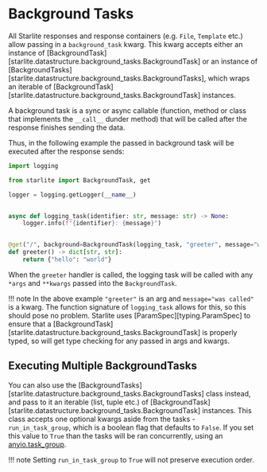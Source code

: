 # Background Tasks

All Starlite responses and response containers (e.g. `File`, `Template` etc.) allow passing in a `background_task`
kwarg. This kwarg accepts either an instance of [BackgroundTask][starlite.datastructure.background_tasks.BackgroundTask]
or
an instance of [BackgroundTasks][starlite.datastructure.background_tasks.BackgroundTasks], which wraps an iterable
of [BackgroundTask][starlite.datastructure.background_tasks.BackgroundTask] instances.

A background task is a sync or async callable (function, method or class that implements the `__call__` dunder method)
that will be called after the response finishes sending the data.

Thus, in the following example the passed in background task will be executed after the response sends:

```python
import logging

from starlite import BackgroundTask, get

logger = logging.getLogger(__name__)


async def logging_task(identifier: str, message: str) -> None:
    logger.info(f"{identifier}: {message}")


@get("/", background=BackgroundTask(logging_task, "greeter", message="was called"))
def greeter() -> dict[str, str]:
    return {"hello": "world"}
```

When the `greeter` handler is called, the logging task will be called with any `*args` and `**kwargs` passed into the
`BackgroundTask`.

!!! note
In the above example `"greeter"` is an arg and `message="was called"` is a kwarg. The function signature of
`logging_task` allows for this, so this should pose no problem. Starlite uses [ParamSpec][typing.ParamSpec] to ensure
that a [BackgroundTask][starlite.datastructure.background_tasks.BackgroundTask] is properly typed, so will get
type checking for any passed in args and kwargs.

## Executing Multiple BackgroundTasks

You can also use the [BackgroundTasks][starlite.datastructure.background_tasks.BackgroundTasks] class instead, and pass
to it an iterable (list, tuple etc.) of [BackgroundTask][starlite.datastructure.background_tasks.BackgroundTask]
instances. This class accepts one optional kwargs aside from the tasks - `run_in_task_group`, which is a boolean flag
that defaults to `False`. If you set this value to `True` than the tasks will be ran concurrently, using
an [anyio.task_group](https://anyio.readthedocs.io/en/stable/tasks.html).

!!! note
    Setting `run_in_task_group` to `True` will not preserve execution order.
